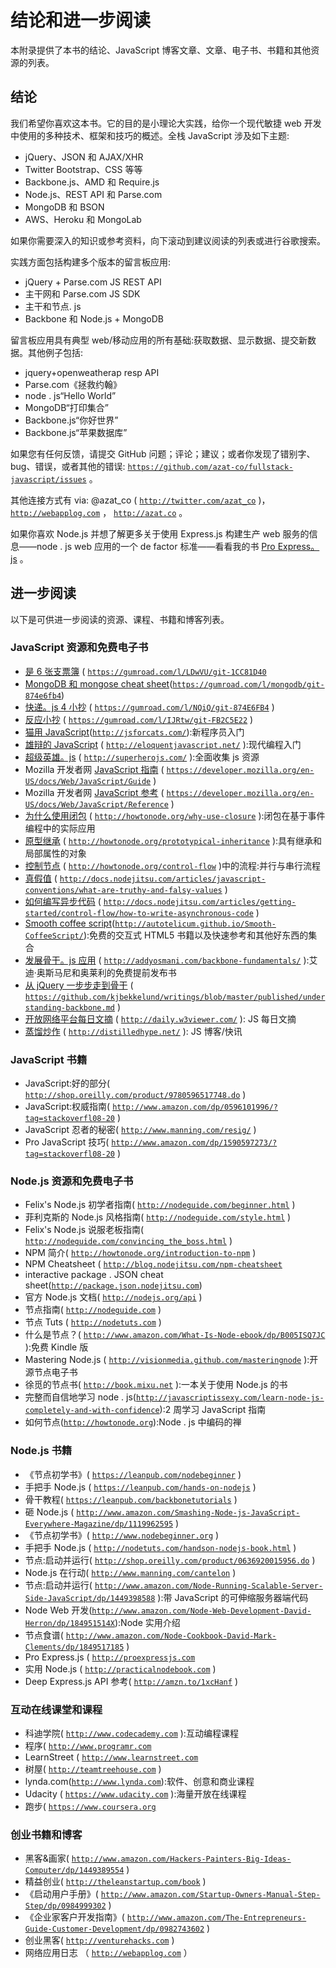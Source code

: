 # 结论和进一步阅读

本附录提供了本书的结论、JavaScript 博客文章、文章、电子书、书籍和其他资源的列表。

## 结论

我们希望你喜欢这本书。它的目的是小理论大实践，给你一个现代敏捷 web 开发中使用的多种技术、框架和技巧的概述。全栈 JavaScript 涉及如下主题:

*   jQuery、JSON 和 AJAX/XHR
*   Twitter Bootstrap、CSS 等等
*   Backbone.js、AMD 和 Require.js
*   Node.js、REST API 和 Parse.com
*   MongoDB 和 BSON
*   AWS、Heroku 和 MongoLab

如果你需要深入的知识或参考资料，向下滚动到建议阅读的列表或进行谷歌搜索。

实践方面包括构建多个版本的留言板应用:

*   jQuery + Parse.com JS REST API
*   主干网和 Parse.com JS SDK
*   主干和节点. js
*   Backbone 和 Node.js + MongoDB

留言板应用具有典型 web/移动应用的所有基础:获取数据、显示数据、提交新数据。其他例子包括:

*   jquery+openweatherap resp API
*   Parse.com《拯救约翰》
*   node . js“Hello World”
*   MongoDB“打印集合”
*   Backbone.js“你好世界”
*   Backbone.js“苹果数据库”

如果您有任何反馈，请提交 GitHub 问题；评论；建议；或者你发现了错别字、bug、错误，或者其他的错误: [`https://github.com/azat-co/fullstack-javascript/issues`](https://github.com/azat-co/fullstack-javascript/issues) 。

其他连接方式有 via: @azat_co ( [`http://twitter.com/azat_co`](http://twitter.com/azat_co) )， [`http://webapplog.com`](http://webapplog.com/) ， [`http://azat.co`](http://azat.co/) 。

如果你喜欢 Node.js 并想了解更多关于使用 Express.js 构建生产 web 服务的信息——node . js web 应用的一个 de factor 标准——看看我的书 [Pro Express。js](http://proexpressjs.com/) 。

## 进一步阅读

以下是可供进一步阅读的资源、课程、书籍和博客列表。

### JavaScript 资源和免费电子书

*   [是 6 张支票簿](https://gum.co/LDwVU/git-1CC81D40) ( [`https://gumroad.com/l/LDwVU/git-1CC81D40`](https://gumroad.com/l/LDwVU/git-1CC81D40)
*   [MongoDB 和 mongose cheat sheet](https://gum.co/mongodb/git-874e6fb4)([`https://gumroad.com/l/mongodb/git-874e6fb4`](https://gumroad.com/l/mongodb/git-874e6fb4))
*   [快递。js 4 小抄](https://gum.co/NQiQ/git-874E6FB4) ( [`https://gumroad.com/l/NQiQ/git-874E6FB4`](https://gumroad.com/l/NQiQ/git-874E6FB4) )
*   [反应小抄](https://gum.co/IJRtw/git-FB2C5E22) ( [`https://gumroad.com/l/IJRtw/git-FB2C5E22`](https://gumroad.com/l/IJRtw/git-FB2C5E22) )
*   [猫用 JavaScript](http://jsforcats.com/)([`http://jsforcats.com/`](http://jsforcats.com/)):新程序员入门
*   [雄辩的 JavaScript](http://eloquentjavascript.net/) ( [`http://eloquentjavascript.net/`](http://eloquentjavascript.net/) ):现代编程入门
*   [超级英雄。js](http://superherojs.com/) ( [`http://superherojs.com/`](http://superherojs.com/) ):全面收集 js 资源
*   Mozilla 开发者网 [JavaScript 指南](https://developer.mozilla.org/en-US/docs/JavaScript/Guide) ( [`https://developer.mozilla.org/en-US/docs/Web/JavaScript/Guide`](https://developer.mozilla.org/en-US/docs/Web/JavaScript/Guide) )
*   Mozilla 开发者网 [JavaScript 参考](https://developer.mozilla.org/en-US/docs/JavaScript/Reference) ( [`https://developer.mozilla.org/en-US/docs/Web/JavaScript/Reference`](https://developer.mozilla.org/en-US/docs/Web/JavaScript/Reference) )
*   [为什么使用闭包](http://howtonode.org/why-use-closure) ( [`http://howtonode.org/why-use-closure`](http://howtonode.org/why-use-closure) ):闭包在基于事件编程中的实际应用
*   [原型继承](http://howtonode.org/prototypical-inheritance) ( [`http://howtonode.org/prototypical-inheritance`](http://howtonode.org/prototypical-inheritance) ):具有继承和局部属性的对象
*   [控制节点](http://howtonode.org/control-flow) ( [`http://howtonode.org/control-flow`](http://howtonode.org/control-flow) )中的流程:并行与串行流程
*   [真假值](http://docs.nodejitsu.com/articles/javascript-conventions/what-are-truthy-and-falsy-values) ( [`http://docs.nodejitsu.com/articles/javascript-conventions/what-are-truthy-and-falsy-values`](http://docs.nodejitsu.com/articles/javascript-conventions/what-are-truthy-and-falsy-values) )
*   [如何编写异步代码](http://docs.nodejitsu.com/articles/getting-started/control-flow/how-to-write-asynchronous-code) ( [`http://docs.nodejitsu.com/articles/getting-started/control-flow/how-to-write-asynchronous-code`](http://docs.nodejitsu.com/articles/getting-started/control-flow/how-to-write-asynchronous-code) )
*   [Smooth coffee script](http://autotelicum.github.com/Smooth-CoffeeScript/)([`http://autotelicum.github.io/Smooth-CoffeeScript/`](http://autotelicum.github.io/Smooth-CoffeeScript/)):免费的交互式 HTML5 书籍以及快速参考和其他好东西的集合
*   [发展骨干。js 应用](http://addyosmani.github.com/backbone-fundamentals/) ( [`http://addyosmani.com/backbone-fundamentals/`](http://addyosmani.com/backbone-fundamentals/) ):艾迪·奥斯马尼和奥莱利的免费提前发布书
*   [从 jQuery 一步步走到骨干](https://github.com/kjbekkelund/writings/blob/master/published/understanding-backbone.md) ( [`https://github.com/kjbekkelund/writings/blob/master/published/understanding-backbone.md`](https://github.com/kjbekkelund/writings/blob/master/published/understanding-backbone.md) )
*   [开放网络平台每日文摘](http://daily.w3viewer.com/) ( [`http://daily.w3viewer.com/`](http://daily.w3viewer.com/) ): JS 每日文摘
*   [蒸馏炒作](http://distilledhype.com/) ( [`http://distilledhype.net/`](http://distilledhype.net/) ): JS 博客/快讯

### JavaScript 书籍

*   JavaScript:好的部分( [`http://shop.oreilly.com/product/9780596517748.do`](http://shop.oreilly.com/product/9780596517748.do) )
*   JavaScript:权威指南( [`http://www.amazon.com/dp/0596101996/?tag=stackoverfl08-20`](http://www.amazon.com/dp/0596101996/?tag=stackoverfl08-20) )
*   JavaScript 忍者的秘密( [`http://www.manning.com/resig/`](http://www.manning.com/resig/) )
*   Pro JavaScript 技巧( [`http://www.amazon.com/dp/1590597273/?tag=stackoverfl08-20`](http://www.amazon.com/dp/1590597273/?tag=stackoverfl08-20) )

### Node.js 资源和免费电子书

*   Felix's Node.js 初学者指南( [`http://nodeguide.com/beginner.html`](http://nodeguide.com/beginner.html) )
*   菲利克斯的 Node.js 风格指南( [`http://nodeguide.com/style.html`](http://nodeguide.com/style.html) )
*   Felix's Node.js 说服老板指南( [`http://nodeguide.com/convincing_the_boss.html`](http://nodeguide.com/convincing_the_boss.html) )
*   NPM 简介( [`http://howtonode.org/introduction-to-npm`](http://howtonode.org/introduction-to-npm) )
*   NPM Cheatsheet ( [`http://blog.nodejitsu.com/npm-cheatsheet`](http://blog.nodejitsu.com/npm-cheatsheet)
*   interactive package . JSON cheat sheet([`http://package.json.nodejitsu.com`](http://package.json.nodejitsu.com/))
*   官方 Node.js 文档( [`http://nodejs.org/api`](http://nodejs.org/api) )
*   节点指南( [`http://nodeguide.com`](http://nodeguide.com/) )
*   节点 Tuts ( [`http://nodetuts.com`](http://nodetuts.com/) )
*   什么是节点？( [`http://www.amazon.com/What-Is-Node-ebook/dp/B005ISQ7JC`](http://www.amazon.com/What-Is-Node-ebook/dp/B005ISQ7JC) ):免费 Kindle 版
*   Mastering Node.js ( [`http://visionmedia.github.com/masteringnode`](http://visionmedia.github.com/masteringnode) ):开源节点电子书
*   徐觅的节点书( [`http://book.mixu.net`](http://book.mixu.net/) ):一本关于使用 Node.js 的书
*   完整而自信地学习 node . js([`http://javascriptissexy.com/learn-node-js-completely-and-with-confidence`](http://javascriptissexy.com/learn-node-js-completely-and-with-confidence)):2 周学习 JavaScript 指南
*   如何节点([`http://howtonode.org`](http://howtonode.org/)):Node . js 中编码的禅

### Node.js 书籍

*   《节点初学书》( [`https://leanpub.com/nodebeginner`](https://leanpub.com/nodebeginner) )
*   手把手 Node.js ( [`https://leanpub.com/hands-on-nodejs`](https://leanpub.com/hands-on-nodejs) )
*   骨干教程( [`https://leanpub.com/backbonetutorials`](https://leanpub.com/backbonetutorials) )
*   砸 Node.js ( [`http://www.amazon.com/Smashing-Node-js-JavaScript-Everywhere-Magazine/dp/1119962595`](http://www.amazon.com/Smashing-Node-js-JavaScript-Everywhere-Magazine/dp/1119962595) )
*   《节点初学书》( [`http://www.nodebeginner.org`](http://www.nodebeginner.org/) )
*   手把手 Node.js ( [`http://nodetuts.com/handson-nodejs-book.html`](http://nodetuts.com/handson-nodejs-book.html) )
*   节点:启动并运行( [`http://shop.oreilly.com/product/0636920015956.do`](http://shop.oreilly.com/product/0636920015956.do) )
*   Node.js 在行动( [`http://www.manning.com/cantelon`](http://www.manning.com/cantelon) )
*   节点:启动并运行( [`http://www.amazon.com/Node-Running-Scalable-Server-Side-JavaScript/dp/1449398588`](http://www.amazon.com/Node-Running-Scalable-Server-Side-JavaScript/dp/1449398588) ):带 JavaScript 的可伸缩服务器端代码
*   Node Web 开发([`http://www.amazon.com/Node-Web-Development-David-Herron/dp/184951514X`](http://www.amazon.com/Node-Web-Development-David-Herron/dp/184951514X)):Node 实用介绍
*   节点食谱( [`http://www.amazon.com/Node-Cookbook-David-Mark-Clements/dp/1849517185`](http://www.amazon.com/Node-Cookbook-David-Mark-Clements/dp/1849517185) )
*   Pro Express.js ( [`http://proexpressjs.com`](http://proexpressjs.com/)
*   实用 Node.js ( [`http://practicalnodebook.com`](http://practicalnodebook.com/) )
*   Deep Express.js API 参考( [`http://amzn.to/1xcHanf`](http://amzn.to/1xcHanf) )

### 互动在线课堂和课程

*   科迪学院( [`http://www.codecademy.com`](http://www.codecademy.com/) ):互动编程课程
*   程序( [`http://www.programr.com`](http://www.programr.com/)
*   LearnStreet ( [`http://www.learnstreet.com`](http://www.learnstreet.com/)
*   树屋( [`http://teamtreehouse.com`](http://teamtreehouse.com/) )
*   lynda.com([`http://www.lynda.com`](http://www.lynda.com/)):软件、创意和商业课程
*   Udacity ( [`https://www.udacity.com`](https://www.udacity.com/) ):海量开放在线课程
*   跑步( [`https://www.coursera.org`](https://www.coursera.org/)

### 创业书籍和博客

*   黑客&画家( [`http://www.amazon.com/Hackers-Painters-Big-Ideas-Computer/dp/1449389554`](http://www.amazon.com/Hackers-Painters-Big-Ideas-Computer/dp/1449389554) )
*   精益创业( [`http://theleanstartup.com/book`](http://theleanstartup.com/book) )
*   《启动用户手册》( [`http://www.amazon.com/Startup-Owners-Manual-Step-Step/dp/0984999302`](http://www.amazon.com/Startup-Owners-Manual-Step-Step/dp/0984999302) )
*   《企业家客户开发指南》( [`http://www.amazon.com/The-Entrepreneurs-Guide-Customer-Development/dp/0982743602`](http://www.amazon.com/The-Entrepreneurs-Guide-Customer-Development/dp/0982743602) )
*   创业黑客( [`http://venturehacks.com`](http://venturehacks.com/) )
*   网络应用日志 （ [`http://webapplog.com`](http://webapplog.com/) ）